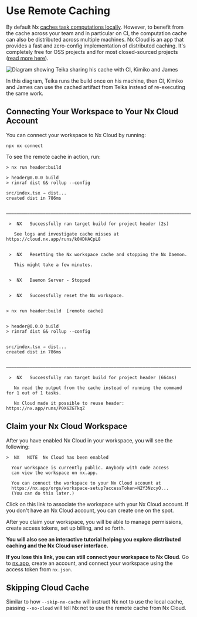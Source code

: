 # Use Remote Caching

By default Nx [caches task computations locally](/core-features/cache-task-results). However, to benefit from the cache across your team and in particular on CI, the computation cache can also be distributed across multiple machines. Nx Cloud is an app that provides a fast and zero-config implementation of distributed caching. It's completely free for OSS projects and for most closed-sourced projects ([read more here](https://nx.app/pricing)).

![Diagram showing Teika sharing his cache with CI, Kimiko and James](/shared/images/dte/distributed-caching.svg)

In this diagram, Teika runs the build once on his machine, then CI, Kimiko and James can use the cached artifact from Teika instead of re-executing the same work.

## Connecting Your Workspace to Your Nx Cloud Account

You can connect your workspace to Nx Cloud by running:

```shell
npx nx connect
```

To see the remote cache in action, run:

```{% command="nx build header && nx reset && nx build header"%}
> nx run header:build

> header@0.0.0 build
> rimraf dist && rollup --config

src/index.tsx → dist...
created dist in 786ms

 —————————————————————————————————————————————————————————————————————————————————————————————————————————————————————————

 >  NX   Successfully ran target build for project header (2s)

   See logs and investigate cache misses at https://cloud.nx.app/runs/k0HDHACpL8


 >  NX   Resetting the Nx workspace cache and stopping the Nx Daemon.

   This might take a few minutes.


 >  NX   Daemon Server - Stopped


 >  NX   Successfully reset the Nx workspace.


> nx run header:build  [remote cache]


> header@0.0.0 build
> rimraf dist && rollup --config


src/index.tsx → dist...
created dist in 786ms

 —————————————————————————————————————————————————————————————————————————————————————————————————————————————————————————

 >  NX   Successfully ran target build for project header (664ms)

   Nx read the output from the cache instead of running the command for 1 out of 1 tasks.

   Nx Cloud made it possible to reuse header: https://nx.app/runs/P0X6ZGTkqZ
```

## Claim your Nx Cloud Workspace

After you have enabled Nx Cloud in your workspace, you will see the following:

```plaintext
>  NX   NOTE  Nx Cloud has been enabled

  Your workspace is currently public. Anybody with code access
  can view the workspace on nx.app.

  You can connect the workspace to your Nx Cloud account at
  https://nx.app/orgs/workspace-setup?accessToken=N2Y3NzcyO...
  (You can do this later.)
```

Click on this link to associate the workspace with your Nx Cloud account. If you don't have an Nx Cloud account, you can
create one on the spot.

After you claim your workspace, you will be able to manage permissions, create access tokens, set up billing, and so
forth.

**You will also see an interactive tutorial helping you explore distributed caching and the Nx Cloud user interface.**

**If you lose this link, you can still connect your workspace to Nx Cloud**. Go to [nx.app](https://nx.app), create an account, and connect your workspace using the access token from `nx.json`.

## Skipping Cloud Cache

Similar to how `--skip-nx-cache` will instruct Nx not to use the local cache, passing `--no-cloud` will tell Nx not to use the remote cache from Nx Cloud.
